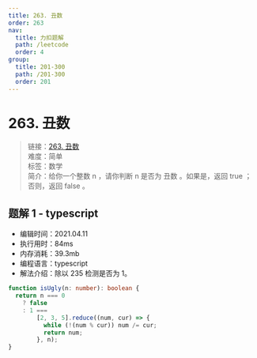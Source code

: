 ```yaml
---
title: 263. 丑数
order: 263
nav:
  title: 力扣题解
  path: /leetcode
  order: 4
group:
  title: 201-300
  path: /201-300
  order: 201
---
```


# 263. 丑数

> 链接：[263. 丑数](https://leetcode-cn.com/problems/ugly-number/)  
> 难度：简单  
> 标签：数学  
> 简介：给你一个整数 n ，请你判断 n 是否为 丑数 。如果是，返回 true ；否则，返回 false 。

## 题解 1 - typescript

- 编辑时间：2021.04.11
- 执行用时：84ms
- 内存消耗：39.3mb
- 编程语言：typescript
- 解法介绍：除以 235 检测是否为 1。

```typescript
function isUgly(n: number): boolean {
  return n === 0
    ? false
    : 1 ===
        [2, 3, 5].reduce((num, cur) => {
          while (!(num % cur)) num /= cur;
          return num;
        }, n);
}
```
